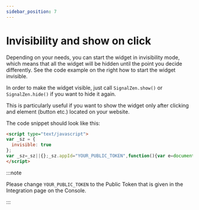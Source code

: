 ```yaml
---
sidebar_position: 7
---
```


# Invisibility and show on click

Depending on your needs, you can start the widget in invisibility mode, which means that all the widget will be hidden until the point you decide differently. See the code example on the right how to start the widget invisible.

In order to make the widget visible, just call `SignalZen.show()` or `SignalZen.hide()` if you want to hide it again.

This is particularly useful if you want to show the widget only after clicking and element (button etc.) located on your website.

The code snippet should look like this:

```html
<script type="text/javascript">
var _sz = {
  invisible: true
};
var _sz=_sz||{};_sz.appId="YOUR_PUBLIC_TOKEN",function(){var e=document.createElement("script");e.src="https://cdn.signalzen.com/signalzen.js",e.setAttribute("async","true"),document.documentElement.firstChild.appendChild(e);var t=setInterval(function(){"undefined"!=typeof SignalZen&&(clearInterval(t),new SignalZen(_sz).load())},10)}();
</script>
```
:::note

Please change `YOUR_PUBLIC_TOKEN` to the Public Token that is given in the Integration page on the Console.

:::
